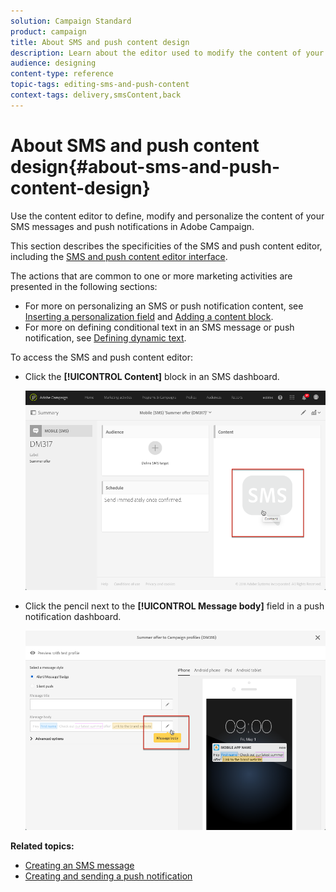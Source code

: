```yaml
---
solution: Campaign Standard
product: campaign
title: About SMS and push content design
description: Learn about the editor used to modify the content of your SMS messages and push notifications in Adobe Campaign.
audience: designing
content-type: reference
topic-tags: editing-sms-and-push-content
context-tags: delivery,smsContent,back
---
```


# About SMS and push content design{#about-sms-and-push-content-design}

Use the content editor to define, modify and personalize the content of your SMS messages and push notifications in Adobe Campaign.

This section describes the specificities of the SMS and push content editor, including the [SMS and push content editor interface](../../channels/using/sms-and-push-content-editor-interface.md).

The actions that are common to one or more marketing activities are presented in the following sections:

* For more on personalizing an SMS or push notification content, see [Inserting a personalization field](../../designing/using/personalization.md#inserting-a-personalization-field) and [Adding a content block](../../designing/using/personalization.md#adding-a-content-block).
* For more on defining conditional text in an SMS message or push notification, see [Defining dynamic text](../../channels/using/defining-dynamic-text.md).

To access the SMS and push content editor:

* Click the **[!UICONTROL Content]** block in an SMS dashboard.

  ![](assets/des_sms_content.png)

* Click the pencil next to the **[!UICONTROL Message body]** field in a push notification dashboard.

  ![](assets/des_push_body.png)

**Related topics:**

* [Creating an SMS message](../../channels/using/creating-an-sms-message.md)
* [Creating and sending a push notification](../../channels/using/preparing-and-sending-a-push-notification.md)
